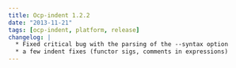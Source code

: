 ```yaml
---
title: Ocp-indent 1.2.2
date: "2013-11-21"
tags: [ocp-indent, platform, release]
changelog: |
  * Fixed critical bug with the parsing of the --syntax option
  * a few indent fixes (functor sigs, comments in expressions)
---
```


